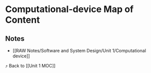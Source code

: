 # Computational-device Map of Content


## Notes
- [[RAW Notes/Software and System Design/Unit 1/Computational device]]

⤴️ Back to [[Unit 1 MOC]]